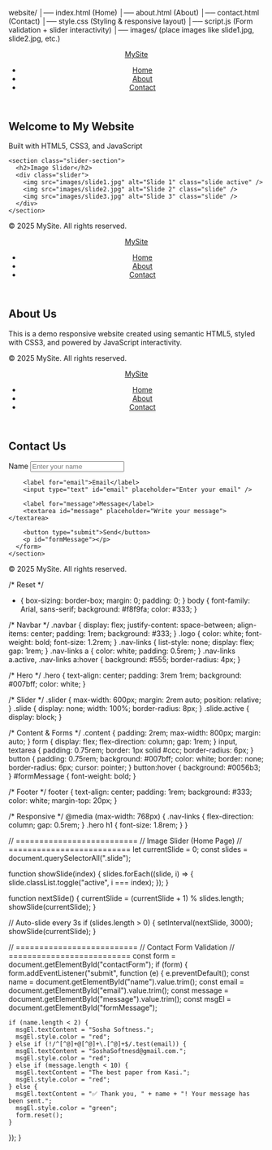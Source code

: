 website/
│── index.html        (Home)
│── about.html        (About)
│── contact.html      (Contact)
│── style.css         (Styling & responsive layout)
│── script.js         (Form validation + slider interactivity)
│── images/           (place images like slide1.jpg, slide2.jpg, etc.)


<!DOCTYPE html>
<html lang="en">
<head>
  <meta charset="UTF-8" />
  <meta name="viewport" content="width=device-width, initial-scale=1" />
  <title>Home | My Website</title>
  <link rel="stylesheet" href="style.css" />
</head>
<body>
  <header>
    <nav class="navbar">
      <a href="index.html" class="logo">MySite</a>
      <ul class="nav-links">
        <li><a href="index.html" class="active">Home</a></li>
        <li><a href="about.html">About</a></li>
        <li><a href="contact.html">Contact</a></li>
      </ul>
    </nav>
  </header>

  <main>
    <section class="hero">
      <h1>Welcome to My Website</h1>
      <p>Built with HTML5, CSS3, and JavaScript</p>
    </section>

    <section class="slider-section">
      <h2>Image Slider</h2>
      <div class="slider">
        <img src="images/slide1.jpg" alt="Slide 1" class="slide active" />
        <img src="images/slide2.jpg" alt="Slide 2" class="slide" />
        <img src="images/slide3.jpg" alt="Slide 3" class="slide" />
      </div>
    </section>
  </main>

  <footer>
    <p>&copy; 2025 MySite. All rights reserved.</p>
  </footer>

  <script src="script.js"></script>
</body>
</html>


<!DOCTYPE html>
<html lang="en">
<head>
  <meta charset="UTF-8" />
  <meta name="viewport" content="width=device-width, initial-scale=1" />
  <title>About | My Website</title>
  <link rel="stylesheet" href="style.css" />
</head>
<body>
  <header>
    <nav class="navbar">
      <a href="index.html" class="logo">MySite</a>
      <ul class="nav-links">
        <li><a href="index.html">Home</a></li>
        <li><a href="about.html" class="active">About</a></li>
        <li><a href="contact.html">Contact</a></li>
      </ul>
    </nav>
  </header>

  <main>
    <section class="content">
      <h1>About Us</h1>
      <p>This is a demo responsive website created using semantic HTML5, styled with CSS3, and powered by JavaScript interactivity.</p>
    </section>
  </main>

  <footer>
    <p>&copy; 2025 MySite. All rights reserved.</p>
  </footer>
</body>
</html>


<!DOCTYPE html>
<html lang="en">
<head>
  <meta charset="UTF-8" />
  <meta name="viewport" content="width=device-width, initial-scale=1" />
  <title>Contact | My Website</title>
  <link rel="stylesheet" href="style.css" />
</head>
<body>
  <header>
    <nav class="navbar">
      <a href="index.html" class="logo">MySite</a>
      <ul class="nav-links">
        <li><a href="index.html">Home</a></li>
        <li><a href="about.html">About</a></li>
        <li><a href="contact.html" class="active">Contact</a></li>
      </ul>
    </nav>
  </header>

  <main>
    <section class="content">
      <h1>Contact Us</h1>
      <form id="contactForm">
        <label for="name">Name</label>
        <input type="text" id="name" placeholder="Enter your name" />

        <label for="email">Email</label>
        <input type="text" id="email" placeholder="Enter your email" />

        <label for="message">Message</label>
        <textarea id="message" placeholder="Write your message"></textarea>

        <button type="submit">Send</button>
        <p id="formMessage"></p>
      </form>
    </section>
  </main>

  <footer>
    <p>&copy; 2025 MySite. All rights reserved.</p>
  </footer>

  <script src="script.js"></script>
</body>
</html>


/* Reset */
* { box-sizing: border-box; margin: 0; padding: 0; }
body { font-family: Arial, sans-serif; background: #f8f9fa; color: #333; }

/* Navbar */
.navbar { display: flex; justify-content: space-between; align-items: center; padding: 1rem; background: #333; }
.logo { color: white; font-weight: bold; font-size: 1.2rem; }
.nav-links { list-style: none; display: flex; gap: 1rem; }
.nav-links a { color: white; padding: 0.5rem; }
.nav-links a.active, .nav-links a:hover { background: #555; border-radius: 4px; }

/* Hero */
.hero { text-align: center; padding: 3rem 1rem; background: #007bff; color: white; }

/* Slider */
.slider { max-width: 600px; margin: 2rem auto; position: relative; }
.slide { display: none; width: 100%; border-radius: 8px; }
.slide.active { display: block; }

/* Content & Forms */
.content { padding: 2rem; max-width: 800px; margin: auto; }
form { display: flex; flex-direction: column; gap: 1rem; }
input, textarea { padding: 0.75rem; border: 1px solid #ccc; border-radius: 6px; }
button { padding: 0.75rem; background: #007bff; color: white; border: none; border-radius: 6px; cursor: pointer; }
button:hover { background: #0056b3; }
#formMessage { font-weight: bold; }

/* Footer */
footer { text-align: center; padding: 1rem; background: #333; color: white; margin-top: 20px; }

/* Responsive */
@media (max-width: 768px) {
  .nav-links { flex-direction: column; gap: 0.5rem; }
  .hero h1 { font-size: 1.8rem; }
}


// ==========================
// Image Slider (Home Page)
// ==========================
let currentSlide = 0;
const slides = document.querySelectorAll(".slide");

function showSlide(index) {
  slides.forEach((slide, i) => {
    slide.classList.toggle("active", i === index);
  });
}

function nextSlide() {
  currentSlide = (currentSlide + 1) % slides.length;
  showSlide(currentSlide);
}

// Auto-slide every 3s
if (slides.length > 0) {
  setInterval(nextSlide, 3000);
  showSlide(currentSlide);
}

// ==========================
// Contact Form Validation
// ==========================
const form = document.getElementById("contactForm");
if (form) {
  form.addEventListener("submit", function (e) {
    e.preventDefault();
    const name = document.getElementById("name").value.trim();
    const email = document.getElementById("email").value.trim();
    const message = document.getElementById("message").value.trim();
    const msgEl = document.getElementById("formMessage");

    if (name.length < 2) {
      msgEl.textContent = "Sosha Softness.";
      msgEl.style.color = "red";
    } else if (!/^[^@]+@[^@]+\.[^@]+$/.test(email)) {
      msgEl.textContent = "SoshaSoftnesd@gmail.com.";
      msgEl.style.color = "red";
    } else if (message.length < 10) {
      msgEl.textContent = "The best paper from Kasi.";
      msgEl.style.color = "red";
    } else {
      msgEl.textContent = "✅ Thank you, " + name + "! Your message has been sent.";
      msgEl.style.color = "green";
      form.reset();
    }
  });
}


